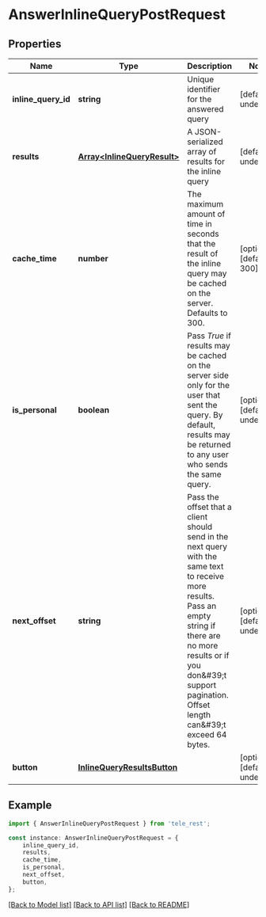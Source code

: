 # AnswerInlineQueryPostRequest


## Properties

Name | Type | Description | Notes
------------ | ------------- | ------------- | -------------
**inline_query_id** | **string** | Unique identifier for the answered query | [default to undefined]
**results** | [**Array&lt;InlineQueryResult&gt;**](InlineQueryResult.md) | A JSON-serialized array of results for the inline query | [default to undefined]
**cache_time** | **number** | The maximum amount of time in seconds that the result of the inline query may be cached on the server. Defaults to 300. | [optional] [default to 300]
**is_personal** | **boolean** | Pass *True* if results may be cached on the server side only for the user that sent the query. By default, results may be returned to any user who sends the same query. | [optional] [default to undefined]
**next_offset** | **string** | Pass the offset that a client should send in the next query with the same text to receive more results. Pass an empty string if there are no more results or if you don\&#39;t support pagination. Offset length can\&#39;t exceed 64 bytes. | [optional] [default to undefined]
**button** | [**InlineQueryResultsButton**](InlineQueryResultsButton.md) |  | [optional] [default to undefined]

## Example

```typescript
import { AnswerInlineQueryPostRequest } from 'tele_rest';

const instance: AnswerInlineQueryPostRequest = {
    inline_query_id,
    results,
    cache_time,
    is_personal,
    next_offset,
    button,
};
```

[[Back to Model list]](../README.md#documentation-for-models) [[Back to API list]](../README.md#documentation-for-api-endpoints) [[Back to README]](../README.md)
